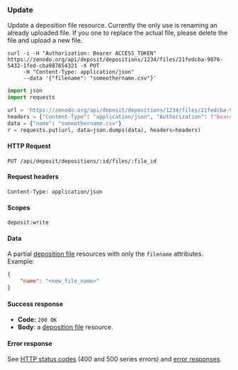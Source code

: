 ### Update

Update a deposition file resource. Currently the only use is renaming an already
uploaded file. If you one to replace the actual file, please delete the file and
upload a new file.

```shell
curl -i -H "Authorization: Bearer ACCESS_TOKEN" https://zenodo.org/api/deposit/depositions/1234/files/21fedcba-9876-5432-1fed-cba987654321 -X PUT
     -H "Content-Type: application/json"
     --data '{"filename": "someothername.csv"}'
```

```python
import json
import requests

url = 'https://zenodo.org/api/deposit/depositions/1234/files/21fedcba-9876-5432-1fed-cba987654321'
headers = {"Content-Type": "application/json", "Authorization": f"Bearer {ACCESS_TOKEN}"}
data = {"name": "someothername.csv"}
r = requests.put(url, data=json.dumps(data), headers=headers)
```

#### HTTP Request

`PUT /api/deposit/depositions/:id/files/:file_id`

#### Request headers

`Content-Type: application/json`


#### Scopes

`deposit:write`

#### Data

A partial [deposition file](#deposition-file) resources with only the
`filename` attributes. Example:

```json
{
    "name": "<new_file_name>"
}
```

#### Success response

* **Code:** `200 OK`
* **Body**: a [deposition file](#deposition-file) resource.

#### Error response

See [HTTP status codes](#http-status-codes) (400 and 500 series errors) and
[error responses](#errors).
